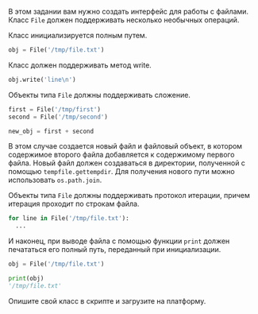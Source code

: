 В этом задании вам нужно создать интерфейс для работы с файлами. Класс `File` должен поддерживать несколько необычных операций.

Класс инициализируется полным путем.


```python
obj = File('/tmp/file.txt')
```

Класс должен поддерживать метод write.


```python
obj.write('line\n')
```

Объекты типа `File` должны поддерживать сложение.


```python
first = File('/tmp/first')
second = File('/tmp/second')

new_obj = first + second
```

В этом случае создается новый файл и файловый объект, в котором содержимое второго файла добавляется к содержимому первого файла. Новый файл должен создаваться в директории, полученной с помощью `tempfile.gettempdir`. Для получения нового пути можно использовать `os.path.join`.

Объекты типа `File` должны поддерживать протокол итерации, причем итерация проходит по строкам файла.


```python
for line in File('/tmp/file.txt'):
  ...
```

И наконец, при выводе файла с помощью функции `print` должен печататься его полный путь, переданный при инициализации.

```python
obj = File('/tmp/file.txt')

print(obj)
'/tmp/file.txt'
```
Опишите свой класс в скрипте и загрузите на платформу.